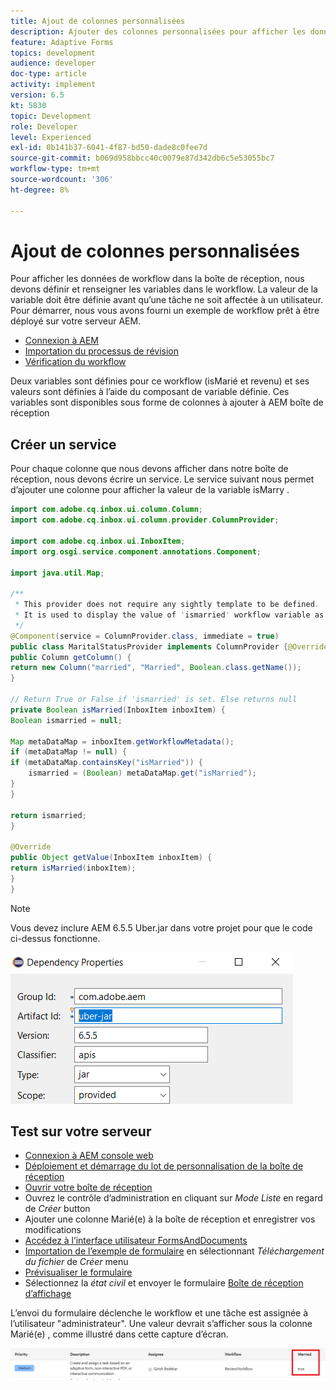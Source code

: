 ```yaml
---
title: Ajout de colonnes personnalisées
description: Ajouter des colonnes personnalisées pour afficher les données additionnelles du workflow
feature: Adaptive Forms
topics: development
audience: developer
doc-type: article
activity: implement
version: 6.5
kt: 5830
topic: Development
role: Developer
level: Experienced
exl-id: 0b141b37-6041-4f87-bd50-dade8c0fee7d
source-git-commit: b069d958bbcc40c0079e87d342db6c5e53055bc7
workflow-type: tm+mt
source-wordcount: '306'
ht-degree: 8%

---
```


# Ajout de colonnes personnalisées 

Pour afficher les données de workflow dans la boîte de réception, nous devons définir et renseigner les variables dans le workflow. La valeur de la variable doit être définie avant qu’une tâche ne soit affectée à un utilisateur. Pour démarrer, nous vous avons fourni un exemple de workflow prêt à être déployé sur votre serveur AEM.

* [Connexion à AEM](http://localhost:4502/crx/de/index.jsp)
* [Importation du processus de révision](assets/review-workflow.zip)
* [Vérification du workflow](http://localhost:4502/editor.html/conf/global/settings/workflow/models/reviewworkflow.html)

Deux variables sont définies pour ce workflow (isMarié et revenu) et ses valeurs sont définies à l’aide du composant de variable définie. Ces variables sont disponibles sous forme de colonnes à ajouter à AEM boîte de réception

## Créer un service

Pour chaque colonne que nous devons afficher dans notre boîte de réception, nous devons écrire un service. Le service suivant nous permet d’ajouter une colonne pour afficher la valeur de la variable isMarry .

```java
import com.adobe.cq.inbox.ui.column.Column;
import com.adobe.cq.inbox.ui.column.provider.ColumnProvider;

import com.adobe.cq.inbox.ui.InboxItem;
import org.osgi.service.component.annotations.Component;

import java.util.Map;

/**
 * This provider does not require any sightly template to be defined.
 * It is used to display the value of 'ismarried' workflow variable as a column in inbox
 */
@Component(service = ColumnProvider.class, immediate = true)
public class MaritalStatusProvider implements ColumnProvider {@Override
public Column getColumn() {
return new Column("married", "Married", Boolean.class.getName());
}

// Return True or False if 'ismarried' is set. Else returns null
private Boolean isMarried(InboxItem inboxItem) {
Boolean ismarried = null;

Map metaDataMap = inboxItem.getWorkflowMetadata();
if (metaDataMap != null) {
if (metaDataMap.containsKey("isMarried")) {
    ismarried = (Boolean) metaDataMap.get("isMarried");
}
}

return ismarried;
}

@Override
public Object getValue(InboxItem inboxItem) {
return isMarried(inboxItem);
}
}
```

>[!NOTE]
>
>Vous devez inclure AEM 6.5.5 Uber.jar dans votre projet pour que le code ci-dessus fonctionne.

![uber-jar](assets/uber-jar.PNG)

## Test sur votre serveur

* [Connexion à AEM console web](http://localhost:4502/system/console/bundles)
* [Déploiement et démarrage du lot de personnalisation de la boîte de réception](assets/inboxcustomization.inboxcustomization.core-1.0-SNAPSHOT.jar)
* [Ouvrir votre boîte de réception](http://localhost:4502/aem/inbox)
* Ouvrez le contrôle d’administration en cliquant sur _Mode Liste_ en regard de _Créer_ button
* Ajouter une colonne Marié(e) à la boîte de réception et enregistrer vos modifications
* [Accédez à l’interface utilisateur FormsAndDocuments](http://localhost:4502/aem/forms.html/content/dam/formsanddocuments)
* [Importation de l’exemple de formulaire](assets/snap-form.zip) en sélectionnant _Téléchargement du fichier_ de _Créer_ menu
* [Prévisualiser le formulaire](http://localhost:4502/content/dam/formsanddocuments/snapform/jcr:content?wcmmode=disabled)
* Sélectionnez la _état civil_ et envoyer le formulaire
   [Boîte de réception d’affichage](http://localhost:4502/aem/inbox)

L’envoi du formulaire déclenche le workflow et une tâche est assignée à l’utilisateur &quot;administrateur&quot;. Une valeur devrait s’afficher sous la colonne Marié(e) , comme illustré dans cette capture d’écran.

![marié-colonne](assets/married-column.PNG)
